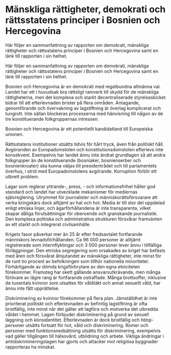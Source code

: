 # Mänskliga rättigheter, demokrati och rättsstatens principer i Bosnien och Hercegovina

Här följer en sammanfattning av rapporten om demokrati, mänskliga rättigheter och rättsstatens principer i Bosnien och Hercegovina samt en länk till rapporten i sin helhet.

Här följer en sammanfattning av rapporten om demokrati, mänskliga rättigheter och rättsstatens principer i Bosnien och Hercegovina samt en länk till rapporten i sin helhet.

Bosnien och Hercegovina är en demokrati med regelbundna allmänna val. Landet har ett i huvudsak bra rättsligt ramverk till skydd för de mänskliga rättigheterna, men det komplexa och starkt decentraliserade styrelseskicket bidrar till att efterlevnaden brister på flera områden. Antagande, genomförande och övervakning av lagstiftning är överlag komplicerat och tungrott. Inte sällan blockeras processerna med hänvisning till någon av de tre konstituerande folkgruppernas intressen.

Bosnien och Hercegovina är ett potentiellt kandidatland till Europeiska unionen.

Rättsstatens institutioner utsätts tidvis för hårt tryck, även från politiskt håll. Avgöranden av Europadomstolen och konstitutionsdomstolen efterlevs inte konsekvent. Exempelvis har landet ännu inte ändrat grundlagen så att andra folkgrupper än de konstituerande (bosniaker, bosnienserber och bosnienkroater) ska kunna väljas till presidentrådet och till parlamentets överhus, i strid med Europadomstolens avgörande. Korruption förblir ett utbrett problem.

Lagar som reglerar yttrande-, press, - och informationsfrihet håller god standard och landet har utvecklade mekanismer för mediernas självreglering. Utrymmet för journalister och människorättsförsvarare att verka kringskärs dock alltjämt av hat och hot. Media är till stor del uppdelad enligt etniska linjer, och ägarförhållandena är inte transparenta, vilket skapar dåliga förutsättningar för oberoende och granskande journalistik. Den komplexa politiska och administrativa strukturen försvårar framväxten av ett starkt och integrerat civilsamhälle.

Krigets fasor påverkar mer än 25 år efter fredsavtalet fortfarande människors levnadsförhållanden. Ca 96 000 personer är alltjämt registrerade som internflyktingar och 3 000 personer lever ännu i tillfälliga förläggningar. Den etniska segregering som orsakades av kriget har befästs med åren och försvårat åtnjutandet av mänskliga rättigheter, inte minst för de runt tio procent av befolkningen som tillhör nationella minoriteter. Förhärligande av dömda krigsförbrytare av den egna etniciteten förekommer. Framsteg har skett gällande ansvarsutkrävande, men många förövare av lägre rang är fortfarande ostraffade. Många brottsoffer, inklusive de tusentals kvinnor som utsattes för våldtäkt och annat sexuellt våld, har ännu inte fått upprättelse.

Diskriminering av kvinnor förekommer på flera plan. Jämställdhet är inte prioriterat politiskt och efterlevnaden av befintlig lagstiftning är ofta bristfällig, inte minst när det gäller att lagföra och motverka det utbredda våldet i hemmet. Lagen förbjuder diskriminering på grund av sexuell läggning och könsidentitet. Efterlevnaden är dock bristfällig och hbtqi-personer utsätts fortsatt för hot, våld och diskriminering. Romer och personer med funktionsnedsättning utsätts för diskriminering, exempelvis vad gäller tillgången till hälsovård, utbildning och arbete. Viktiga ändringar i antidiskrimineringslagen har gjorts och attacker mot religiösa byggnader rapporteras ha minskat.
